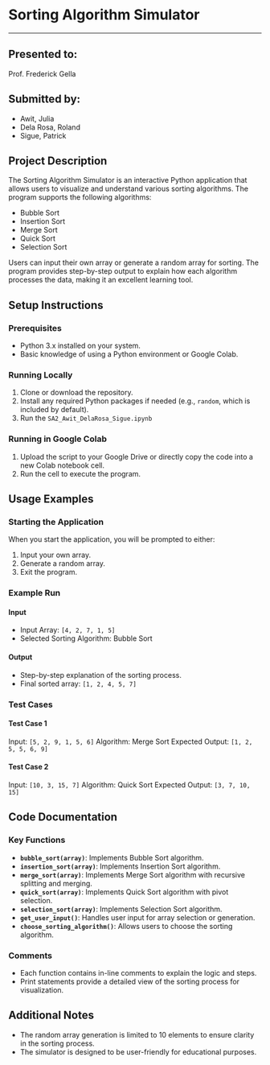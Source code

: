 # Sorting Algorithm Simulator
---
## Presented to:

Prof. Frederick Gella

## Submitted by:

  - Awit, Julia
  - Dela Rosa, Roland
  - Sigue, Patrick

## Project Description
The Sorting Algorithm Simulator is an interactive Python application that allows users to visualize and understand various sorting algorithms. The program supports the following algorithms:

- Bubble Sort
- Insertion Sort
- Merge Sort
- Quick Sort
- Selection Sort

Users can input their own array or generate a random array for sorting. The program provides step-by-step output to explain how each algorithm processes the data, making it an excellent learning tool.

## Setup Instructions

### Prerequisites
- Python 3.x installed on your system.
- Basic knowledge of using a Python environment or Google Colab.

### Running Locally
1. Clone or download the repository.
2. Install any required Python packages if needed (e.g., `random`, which is included by default).
3. Run the `SA2_Awit_DelaRosa_Sigue.ipynb`

### Running in Google Colab
1. Upload the script to your Google Drive or directly copy the code into a new Colab notebook cell.
2. Run the cell to execute the program.

## Usage Examples

### Starting the Application
When you start the application, you will be prompted to either:
1. Input your own array.
2. Generate a random array.
3. Exit the program.

### Example Run
#### Input
- Input Array: `[4, 2, 7, 1, 5]`
- Selected Sorting Algorithm: Bubble Sort

#### Output
- Step-by-step explanation of the sorting process.
- Final sorted array: `[1, 2, 4, 5, 7]`

### Test Cases
#### Test Case 1
Input: `[5, 2, 9, 1, 5, 6]`
Algorithm: Merge Sort
Expected Output: `[1, 2, 5, 5, 6, 9]`

#### Test Case 2
Input: `[10, 3, 15, 7]`
Algorithm: Quick Sort
Expected Output: `[3, 7, 10, 15]`

## Code Documentation
### Key Functions
- **`bubble_sort(array)`**: Implements Bubble Sort algorithm.
- **`insertion_sort(array)`**: Implements Insertion Sort algorithm.
- **`merge_sort(array)`**: Implements Merge Sort algorithm with recursive splitting and merging.
- **`quick_sort(array)`**: Implements Quick Sort algorithm with pivot selection.
- **`selection_sort(array)`**: Implements Selection Sort algorithm.
- **`get_user_input()`**: Handles user input for array selection or generation.
- **`choose_sorting_algorithm()`**: Allows users to choose the sorting algorithm.

### Comments
- Each function contains in-line comments to explain the logic and steps.
- Print statements provide a detailed view of the sorting process for visualization.

## Additional Notes
- The random array generation is limited to 10 elements to ensure clarity in the sorting process.
- The simulator is designed to be user-friendly for educational purposes.

